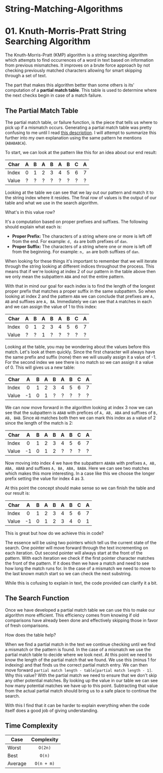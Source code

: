 # String-Matching-Algorithms

# 01. Knuth-Morris-Pratt String Searching Algorithm

The Knuth-Morris-Pratt (KMP) algorithm is a string searching algorithm which
attempts to find occurrences of a word in text based on information from
previous mismatches. It improves on a brute force approach by not checking
previously matched characters allowing for smart skipping through a set of
text.

The part that makes this algorithm better than some others is its' computation
of a **partial match table**. This table is used to determine where the next checks
begin in case of a match failure.

## The Partial Match Table

The partial match table, or failure function, is the piece that tells us where
to pick up if a mismatch occurs. Generating a partial match table was pretty
confusing to me until I read [this description](http://jakeboxer.com/blog/2009/12/13/the-knuth-morris-pratt-algorithm-in-my-own-words/).
I will attempt to summarize this further into my own explanation using the same
pattern he mentions (`ABABABCA`).

To start, we can look at the pattern like this for an idea about our end
result:

| Char  | A | B | A | B | A | B | C | A |
|:-----:|:-:|:-:|:-:|:-:|:-:|:-:|:-:|:-:|
| Index | 0 | 1 | 2 | 3 | 4 | 5 | 6 | 7 |
| Value | ? | ? | ? | ? | ? | ? | ? | ? |

Looking at the table we can see that we lay out our pattern and match it to the
string index where it resides. The final row of values is the output of our
table and what we use in the search algorithm.

What's in this value row?

It's a computation based on proper prefixes and suffixes. The following should
explain what each is:

- **Proper Prefix:** The characters of a string where one or more is left off
  from the end. For example: `d, da` are both prefixes of `dan`.
- **Proper Suffix:** The characters of a string where one or more is left off
  from the beginning. For example: `n, an` are both suffixes of `dan`.

When looking for these things it's important to remember that we will iterate
through the string looking at different indices throughout the process. This
means that if we're looking at index 2 of our pattern in the table above then
we only mean the subpattern `ABA` and not the entire pattern.

With that in mind our goal for each index is to find the length of the longest
proper prefix that matches a proper suffix in the same subpattern. So when
looking at index 2 and the pattern `ABA` we can conclude that prefixes are `A,
AB` and suffixes are `A, BA`. Immediately we can see that `A` matches in each
and we can assign the value of 1 to this index:

| Char  | A | B | A | B | A | B | C | A |
|:-----:|:-:|:-:|:-:|:-:|:-:|:-:|:-:|:-:|
| Index | 0 | 1 | 2 | 3 | 4 | 5 | 6 | 7 |
| Value | ? | ? | 1 | ? | ? | ? | ? | ? |

Looking at the table, you may be wondering about the values before this match.
Let's look at them quickly. Since the first character will always have the same
prefix and suffix (none) then we will usually assign it a value of -1. For the
second index we see there is no match so we can assign it a value of 0. This
will gives us a new table:

| Char  | A  | B | A | B | A | B | C | A |
|:-----:|:--:|:-:|:-:|:-:|:-:|:-:|:-:|:-:|
| Index | 0  | 1 | 2 | 3 | 4 | 5 | 6 | 7 |
| Value | -1 | 0 | 1 | ? | ? | ? | ? | ? |

We can now move forward in the algorithm looking at index 3 now we can see that
the subpattern is `ABAB` with prefices of `A, AB, ABA` and suffixes of `B, AB,
BAB`. Since `AB` matches both then we can mark this index as a value of 2 since
the length of the match is 2:

| Char  | A  | B | A | B | A | B | C | A |
|:-----:|:--:|:-:|:-:|:-:|:-:|:-:|:-:|:-:|
| Index | 0  | 1 | 2 | 3 | 4 | 5 | 6 | 7 |
| Value | -1 | 0 | 1 | 2 | ? | ? | ? | ? |

Now moving into index 4 we have the subpattern `ABABA` with prefixes `A, AB,
ABA, ABAB` and suffixes `A, BA, ABA, BABA`. Here we can see two matches which
makes this more interesting. In a case like this we choose the longer prefix
setting the value for index 4 as 3.

At this point the concept should make sense so we can finish the table and our
result is:

| Char  | A  | B | A | B | A | B | C | A |
|:-----:|:--:|:-:|:-:|:-:|:-:|:-:|:-:|:-:|
| Index | 0  | 1 | 2 | 3 | 4 | 5 | 6 | 7 |
| Value | -1 | 0 | 1 | 2 | 3 | 4 | 0 | 1 |

This is great but how do we achieve this in code?

The essence will be using two pointers which tell us the current state of the
search. One pointer will move forward through the text incrementing on each
iteration. Out second pointer will always start at the front of the pattern. With
each iteration we check if the first pointer character matches the front of the
pattern. If it does then we have a match and need to see how long the match
runs for. In the case of a mismatch we need to move to the last known match
start so we can check the next substring.

While this is cofusing to explain in text, the code provided can clarify it a
bit.

## The Search Function

Once we have developed a partial match table we can use this to make our
algorithm more efficient. This efficiency comes from knowing if old comparisons
have already been done and effectively skipping those in favor of fresh
comparisons.

How does the table help?

When we find a partial match in the text we continue checking until we find a
mismatch or the pattern is found. In the case of a mismatch we use the partial
match table to decide where we look next. At this point we need to know the
length of the partial match that we found. We use this (minus 1 for indexing)
and that finds us the correct partial match entry. We can then move forward
`partial match length - table[partial match length - 1]`. Why this value? With
the partial match we need to ensure that we don't skip any other potential
matches. By looking up the value in our table we can see how many potential
matches we have up to this point. Subtracting that value from the actual
partial match should bring us to a safe place to continue the search.

With this I find that it can be harder to explain everything when the code
itself does a good job of giving understanding.


## Time Complexity

| Case      | Complexity  |
| --------- |:-----------:|
| Worst     | `O(2n)`     |
| Best      | `O(n)`      |
| Average   | `O(n + m)`  |
